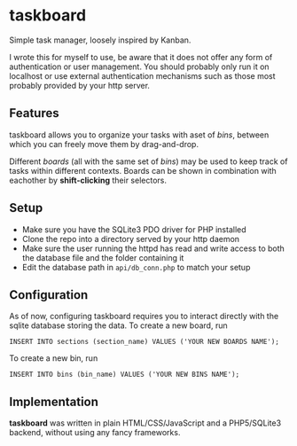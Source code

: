 # taskboard
Simple task manager, loosely inspired by Kanban.

I wrote this for myself to use, be aware that it does not offer any
form of authentication or user management. You should probably only
run it on localhost or use external authentication mechanisms such as
those most probably provided by your http server.

## Features
taskboard allows you to organize your tasks with aset of *bins*, between
which you can freely move them by drag-and-drop.

Different *boards* (all with the same set of *bins*) may be used
to keep track of tasks within different contexts.
Boards can be shown in combination with eachother by **shift-clicking**
their selectors.

## Setup
* Make sure you have the SQLite3 PDO driver for PHP installed
* Clone the repo into a directory served by your http daemon
* Make sure the user running the httpd has read and write access to both the database file and the folder containing it
* Edit the database path in `api/db_conn.php` to match your setup

## Configuration
As of now, configuring taskboard requires you to interact directly
with the sqlite database storing the data. To create a new board, run 

`INSERT INTO sections (section_name) VALUES ('YOUR NEW BOARDS NAME');`

To create a new bin, run 

`INSERT INTO bins (bin_name) VALUES ('YOUR NEW BINS NAME');`

## Implementation
**taskboard** was written in plain HTML/CSS/JavaScript and a PHP5/SQLite3 backend,
without using any fancy frameworks.
